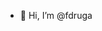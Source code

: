 - 👋 Hi, I’m @fdruga

<!---
fdruga/fdruga is a ✨ special ✨ repository because its `README.md` (this file) appears on your GitHub profile.
You can click the Preview link to take a look at your changes.
--->
